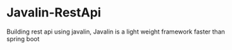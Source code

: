 # Javalin-RestApi
Building rest api using javalin, Javalin is a light weight framework faster than spring boot
